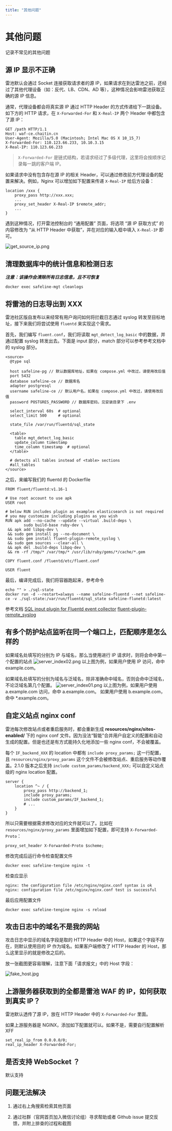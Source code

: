 ```yaml
---
title: "其他问题"
---
```


# 其他问题

记录不常见的其他问题

## 源 IP 显示不正确

雷池默认会通过 Socket 连接获取请求者的源 IP，如果请求在到达雷池之前，还经过了其他代理设备（如：反代、LB、CDN、AD 等），这种情况会影响雷池获取正确的源 IP 信息。

通常，代理设备都会将真实源 IP 通过 HTTP Header 的方式传递给下一跳设备。如下方的 HTTP 请求，在 `X-Forwarded-For` 和 `X-Real-IP` 两个 Header 中都包含了源 IP：

```
GET /path HTTP/1.1
Host: waf-ce.chaitin.cn
User-Agent: Mozilla/5.0 (Macintosh; Intel Mac OS X 10_15_7)
X-Forwarded-For: 110.123.66.233, 10.10.3.15
X-Real-IP: 110.123.66.233
```

> `X-Forwarded-For` 是链式结构，若请求经过了多级代理，这里将会按顺序记录每一跳的客户端 IP。

如果请求中没有包含存在源 IP 的相关 Header，可以通过修改前方代理设备的配置来解决。例如，Nginx 可以增加如下配置来传递 `X-Real-IP` 给后方设备：

```
location /xxx {
	proxy_pass http://xxx.xxx;
	...
	proxy_set_header X-Real-IP $remote_addr;
	...
}
```

遇到这种情况，打开雷池控制台的 “通用配置” 页面，将选项 “源 IP 获取方式” 的内容修改为 “从 HTTP Header 中获取”，并在对应的输入框中填入 `X-Real-IP` 即可。

![get_source_ip.png](/images/docs/get_source_ip.png)

## 清理数据库中的统计信息和检测日志

**_注意：该操作会清除所有日志信息，且不可恢复_**

```shell
docker exec safeline-mgt cleanlogs
```

## 将雷池的日志导出到 XXX

雷池社区版自发布以来经常有用户询问如何将拦截日志通过 syslog 转发至目标地址，接下来我们将尝试使用 `fluentd` 来实现这个需求。

首先，我们编写 `fluent.conf`，我们将读取 `mgt_detect_log_basic` 中的数据，并通过配置 syslog 转发出去。下面是 input 部分，match 部分可以参考参考文档中的 syslog 部分。

```
<source>
  @type sql

  host safeline-pg // 默认数据库地址，如果在 compose.yml 中改过，请使用改后值
  port 5432
  database safeline-ce // 数据库名
  adapter postgresql
  username safeline-ce // 默认用户名，如果在 compose.yml 中改过，请使用改后值
  password POSTGRES_PASSWORD // 数据库密码，见安装目录下 .env

  select_interval 60s  # optional
  select_limit 500     # optional

  state_file /var/run/fluentd/sql_state

  <table>
    table mgt_detect_log_basic
    update_column timestamp
    time_column timestamp  # optional
  </table>

  # detects all tables instead of <table> sections
  #all_tables
</source>
```

之后，来编写我们的 fluentd 的 Dockerfile

```
FROM fluent/fluentd:v1.16-1

# Use root account to use apk
USER root

# below RUN includes plugin as examples elasticsearch is not required
# you may customize including plugins as you wish
RUN apk add --no-cache --update --virtual .build-deps \
        sudo build-base ruby-dev \
 && apk add libpq-dev \
 && sudo gem install pg --no-document \
 && sudo gem install fluent-plugin-remote_syslog \
 && sudo gem sources --clear-all \
 && apk del .build-deps libpq-dev \
 && rm -rf /tmp/* /var/tmp/* /usr/lib/ruby/gems/*/cache/*.gem

COPY fluent.conf /fluentd/etc/fluent.conf

USER fluent
```

最后，编译完成后，我们将容器跑起来，参考命令

```
echo "" > ./sql-state
docker run -d --restart=always --name safeline-fluentd --net safeline-ce -v ./sql-state:/var/run/fluentd/sql_state safeline-flunetd:latest
```

参考文档
[SQL input plugin for Fluentd event collector](https://github.com/fluent/fluent-plugin-sql)
[fluent-plugin-remote_syslog](https://github.com/fluent-plugins-nursery/fluent-plugin-remote_syslog)

## 有多个防护站点监听在同一个端口上，匹配顺序是怎么样的

如果域名处填写的分别为 IP 与域名，那么当使用进行 IP 请求时，则将会命中第一个配置的站点
![server_index02.png](/images/docs/server_index02.png)
以上图为例，如果用户使用 IP 访问，命中 example.com。

如果域名处填写的分别为域名与泛域名，除非准确命中域名，否则会命中泛域名，不论泛域名第几个配置。
![server_index01.png](/images/docs/server_index01.png)
以上图为例，如果用户使用 a.example.com 访问，命中 a.example.com。 如果用户使用 b.example.com，命中 \*.example.com。

## 自定义站点 nginx conf

雷池每次修改站点或者重启服务时，都会重新生成 **resources/nginx/sites-enabled/** 下的 nginx conf 文件。因为没法“智能”合并用户自定义的配置和自动生成的配置。但是也还是有方式能持久化地添加一些 nginx conf，不会被覆盖。

每个 `IF_backend_XXX` 的 location 中都有 `include proxy_params;` 这一行配置，且 `resources/nginx/proxy_params` 这个文件不会被修改站点、重启服务等动作覆盖。2.1.0 版本之后支持 `include custom_params/backend_XXX;` 可以自定义站点级的 nginx location 配置。

```shell
server {
    location ^~ / {
        proxy_pass http://backend_1;
        include proxy_params;
        include custom_params/IF_backend_1;
        # ...
    }
}
```

所以只需要根据需求修改对应的文件就可以了。比如在 `resources/nginx/proxy_params` 里面增加如下配置，即可支持 `X-Forwarded-Proto`：

```shell
proxy_set_header X-Forwarded-Proto $scheme;
```

修改完成后运行命令检查配置文件

```shell
docker exec safeline-tengine nginx -t
```

检查应显示

```shell
nginx: the configuration file /etc/nginx/nginx.conf syntax is ok
nginx: configuration file /etc/nginx/nginx.conf test is successful
```

最后应用配置文件

```shell
docker exec safeline-tengine nginx -s reload
```

## 攻击日志中的域名不是我的网站

攻击日志中显示的域名字段是取的 HTTP Header 中的 Host，如果这个字段不存在，则默认使用目的 IP 作为域名。如果客户端修改了 HTTP Header 的 Host，那么这里显示的就是修改之后的。

放一张截图更容易理解，注意下面「请求报文」中的 Host 字段：

![fake_host.jpg](/images/docs/fake_host.jpg)

## 上游服务器获取到的全都是雷池 WAF 的 IP，如何获取到真实 IP？

雷池默认透传了源 IP，放在 HTTP Header 中的 `X-Forwarded-For` 里面。

如果上游服务器是 NGINX，添加如下配置就可以。如果不是，需要自行配置解析 XFF

```
set_real_ip_from 0.0.0.0/0;
real_ip_header X-Forwarded-For;
```

## 是否支持 WebSocket ？

默认支持


## 问题无法解决

1. 通过右上角搜索检索其他页面

2. 通过社群（官网首页加入微信讨论组）寻求帮助或者 Github issue 提交反馈，并附上排查的过程和截图
